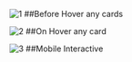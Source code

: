 ![1](https://user-images.githubusercontent.com/45496082/87872381-a6b02480-c9d5-11ea-9bd3-3a870acdb51e.JPG)
##Before Hover any cards

![2](https://user-images.githubusercontent.com/45496082/87872389-afa0f600-c9d5-11ea-96f0-243cd536b85e.JPG)
##On Hover any card

![3](https://user-images.githubusercontent.com/45496082/87872393-b465aa00-c9d5-11ea-866a-20f055bf561d.JPG)
##Mobile Interactive
